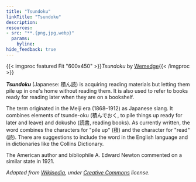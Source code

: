 ```yaml
---
title: "Tsundoku"
linkTitle: "Tsundoku"
description:
resources:
- src: "**.{png,jpg,webp}"
  params:
    byline:
hide_feedback: true
---
```

{{< imgproc featured Fit "600x450" >}}<em>Tsundoku</em> by <a href="https://www.reddit.com/r/books/comments/1efnug/asked_my_12year_old_daughter_to_illustrate/">Wemedge</a>{{< /imgproc >}}

***Tsundoku*** (Japanese: 積ん読) is acquiring reading materials but letting them pile up in one's home without reading them. It is also used to refer to books ready for reading later when they are on a bookshelf.

The term originated in the Meiji era (1868–1912) as Japanese slang. It combines elements of tsunde-oku (積んでおく, to pile things up ready for later and leave) and dokusho (読書, reading books). As currently written, the word combines the characters for "pile up" (積) and the character for "read" (読). There are suggestions to include the word in the English language and in dictionaries like the Collins Dictionary.

The American author and bibliophile A. Edward Newton commented on a similar state in 1921.

*Adapted from [Wikipedia](https://en.wikipedia.org), under [Creative Commons](https://en.wikipedia.org/wiki/Wikipedia:Text_of_Creative_Commons_Attribution-ShareAlike_3.0_Unported_License) license.*